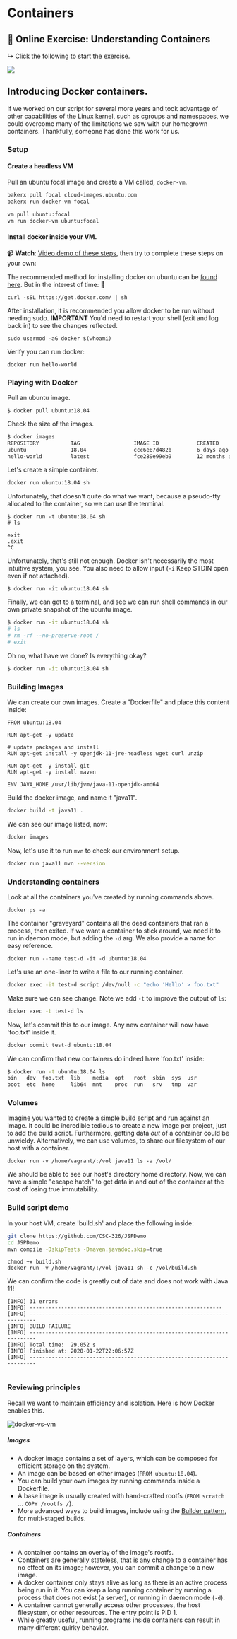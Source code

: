 

# Containers

## 📒 Online Exercise: Understanding Containers

↳ Click the following to start the exercise.

<a href="https://devops.docable.cloud/chrisparnin/v/61fa97d5b405b677b416a7c5">
<img src="imgs/containers-notebook-preview.png">
</a>

## Introducing Docker containers.

If we worked on our script for several more years and took advantage of other capabilities of the Linux kernel, such as cgroups and namespaces, we could overcome many of the limitations we saw with our homegrown containers. Thankfully, someone has done this work for us.

### Setup 

#### Create a headless VM

Pull an ubuntu focal image and create a VM called, `docker-vm`.

```bash
bakerx pull focal cloud-images.ubuntu.com
bakerx run docker-vm focal
```

```bash
vm pull ubuntu:focal
vm run docker-vm ubuntu:focal
```

#### Install docker inside your VM.

📹 **Watch**: [Video demo of these steps](https://www.youtube.com/embed/xSXXUJYNrxg), then try to complete these steps on your own:

The recommended method for installing docker on ubuntu can be [found here](https://docs.docker.com/install/linux/docker-ee/ubuntu/#install-docker-ee-1).  But in the interest of time: 😬

```
curl -sSL https://get.docker.com/ | sh
```

After installation, it is recommended you allow docker to be run without needing sudo. **IMPORTANT** You'd need to restart your shell (exit and log back in) to see the changes reflected.

```
sudo usermod -aG docker $(whoami)
```

Verify you can run docker:
```
docker run hello-world
```

### Playing with Docker

Pull an ubuntu image.

```
$ docker pull ubuntu:18.04
```

Check the size of the images.

```bash
$ docker images
REPOSITORY          TAG                 IMAGE ID            CREATED             SIZE
ubuntu              18.04               ccc6e87d482b        6 days ago          64.2MB
hello-world         latest              fce289e99eb9        12 months ago       1.84kB
```

Let's create a simple container.

```bash
docker run ubuntu:18.04 sh
```

Unfortunately, that doesn't quite do what we want, because a pseudo-tty allocated to the container, so we can use the terminal.

```
$ docker run -t ubuntu:18.04 sh
# ls

exit
.exit
^C
```

Unfortunately, that's still not enough. Docker isn't necessarily the most intuitive system, you see. You also need to allow input (`-i` Keep STDIN open even if not attached).

```
$ docker run -it ubuntu:18.04 sh
```

Finally, we can get to a terminal, and see we can run shell commands in our own private snapshot of the ubuntu image.


```bash
$ docker run -it ubuntu:18.04 sh
# ls
# rm -rf --no-preserve-root /
# exit
```

Oh no, what have we done? Is everything okay?

```bash
$ docker run -it ubuntu:18.04 sh
```



### Building Images

We can create our own images.
Create a "Dockerfile" and place this content inside:

```
FROM ubuntu:18.04

RUN apt-get -y update

# update packages and install
RUN apt-get install -y openjdk-11-jre-headless wget curl unzip

RUN apt-get -y install git
RUN apt-get -y install maven

ENV JAVA_HOME /usr/lib/jvm/java-11-openjdk-amd64
```

Build the docker image, and name it "java11".

```bash
docker build -t java11 .
```

We can see our image listed, now:

```bash
docker images
```

Now, let's use it to run `mvn` to check our environment setup.

```bash
docker run java11 mvn --version
```

### Understanding containers

Look at all the containers you've created by running commands above.

```
docker ps -a 
```

The container "graveyard" contains all the dead containers that ran a process, then exited.
If we want a container to stick around, we need it to run in daemon mode, but adding the `-d` arg. We also provide a name for easy reference.

```
docker run --name test-d -it -d ubuntu:18.04
```

Let's use an one-liner to write a file to our running container.

```bash
docker exec -it test-d script /dev/null -c "echo 'Hello' > foo.txt"
```

Make sure we can see change. Note we add `-t` to improve the output of `ls`:

```bash
docker exec -t test-d ls
```

Now, let's commit this to our image. Any new container will now have 'foo.txt' inside it.

```bash
docker commit test-d ubuntu:18.04
```

We can confirm that new containers do indeed have 'foo.txt' inside:

```bash
$ docker run -t ubuntu:18.04 ls
bin   dev  foo.txt  lib    media  opt	root  sbin  sys  usr
boot  etc  home     lib64  mnt	  proc	run   srv   tmp  var
```

### Volumes

Imagine you wanted to create a simple build script and run against an image. It could be incredible tedious to create a new image per project, just to add the build script. Furthermore, getting data *out* of a container could be unwieldy. Alternatively, we can use volumes, to share our filesystem of our host with a container.

```
docker run -v /home/vagrant/:/vol java11 ls -a /vol/
```

We should be able to see our host's directory home directory. Now, we can have a simple "escape hatch" to get data in and out of the container at the cost of losing true immutability. 

### Build script demo

In your host VM, create 'build.sh' and place the following inside:

```bash
git clone https://github.com/CSC-326/JSPDemo
cd JSPDemo
mvn compile -DskipTests -Dmaven.javadoc.skip=true
```

```
chmod +x build.sh
docker run -v /home/vagrant/:/vol java11 sh -c /vol/build.sh
```

We can confirm the code is greatly out of date and does not work with Java 11!
```
[INFO] 31 errors 
[INFO] -------------------------------------------------------------
[INFO] ------------------------------------------------------------------------
[INFO] BUILD FAILURE
[INFO] ------------------------------------------------------------------------
[INFO] Total time:  29.052 s
[INFO] Finished at: 2020-01-22T22:06:57Z
[INFO] ------------------------------------------------------------------------
```

```bash | {type:'repl'}
```

### Reviewing principles

Recall we want to maintain efficiency and isolation. Here is how Docker enables this.

![docker-vs-vm](imgs/docker-vs-vm.png)

##### Images

* A docker image contains a set of layers, which can be composed for efficient storage on the system.
* An image can be based on other images (`FROM ubuntu:18.04`).
* You can build your own images by running commands inside a Dockerfile. 
* A base image is usually created with hand-crafted rootfs (`FROM scratch` ... `COPY /rootfs /`).
* More advanced ways to build images, include using the [Builder pattern](https://matthiasnoback.nl/2017/04/docker-build-patterns/), for multi-staged builds.

##### Containers

* A container contains an overlay of the image's rootfs.
* Containers are generally stateless, that is any change to a container has no effect on its image; however, you can commit a change to a new image.
* A docker container only stays alive as long as there is an active process being run in it. You can keep a long running container by running a process that does not exist (a server), or running in daemon mode (`-d`).
* A container cannot generally access other processes, the host filesystem, or other resources. The entry point is PID 1. 
* While greatly useful, running programs inside containers can result in many different quirky behavior.
